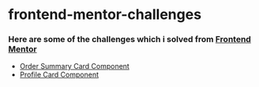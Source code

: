 # frontend-mentor-challenges
### Here are some of the challenges which i solved from [Frontend Mentor](https://www.frontendmentor.io/challenges)
- [Order Summary Card Component](https://uday-kiran77.github.io/frontend-mentor-challenges/order-summary-card/)
- [Profile Card Component](https://uday-kiran77.github.io/frontend-mentor-challenges/profile-card-component/)

